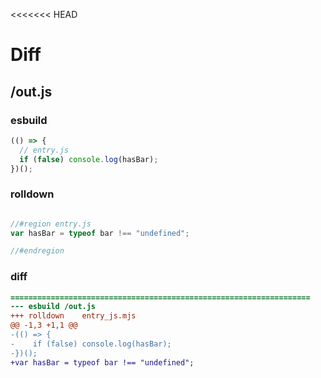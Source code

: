 <<<<<<< HEAD
# Diff
## /out.js
### esbuild
```js
(() => {
  // entry.js
  if (false) console.log(hasBar);
})();
```
### rolldown
```js

//#region entry.js
var hasBar = typeof bar !== "undefined";

//#endregion

```
### diff
```diff
===================================================================
--- esbuild	/out.js
+++ rolldown	entry_js.mjs
@@ -1,3 +1,1 @@
-(() => {
-    if (false) console.log(hasBar);
-})();
+var hasBar = typeof bar !== "undefined";

```